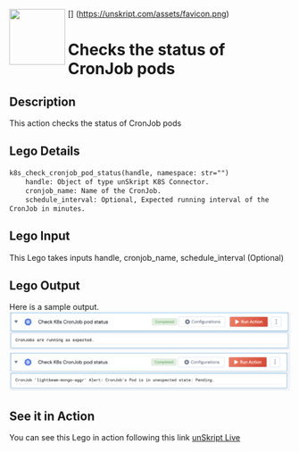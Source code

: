 [<img align="left" src="https://unskript.com/assets/favicon.png" width="100" height="100" style="padding-right: 5px">]
(https://unskript.com/assets/favicon.png)
<h1>Checks the status of CronJob pods</h1>

## Description
This action checks the status of CronJob pods

## Lego Details
	k8s_check_cronjob_pod_status(handle, namespace: str="")
		handle: Object of type unSkript K8S Connector.
		cronjob_name: Name of the CronJob.
		schedule_interval: Optional, Expected running interval of the CronJob in minutes.


## Lego Input
This Lego takes inputs handle, cronjob_name, schedule_interval (Optional)

## Lego Output
Here is a sample output.
<img src="./1.png">
<img src="./2.png">

## See it in Action

You can see this Lego in action following this link [unSkript Live](https://us.app.unskript.io)